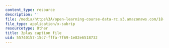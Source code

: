 ```yaml
---
content_type: resource
description: ''
file: /media/https%3A/open-learning-course-data-rc.s3.amazonaws.com/18-02sc-multivariable-calculus-fall-2010/5574015715c7fffa7f691e82e6518732_YWvBaLokEJY.srt
file_type: application/x-subrip
resourcetype: Other
title: 3play caption file
uid: 55740157-15c7-fffa-7f69-1e82e6518732
---
```

